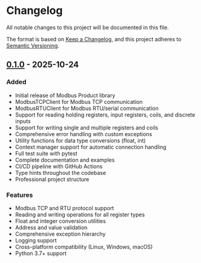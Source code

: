 # Changelog

All notable changes to this project will be documented in this file.

The format is based on [Keep a Changelog](https://keepachangelog.com/en/1.0.0/),
and this project adheres to [Semantic Versioning](https://semver.org/spec/v2.0.0.html).

## [0.1.0] - 2025-10-24

### Added
- Initial release of Modbus Product library
- ModbusTCPClient for Modbus TCP communication
- ModbusRTUClient for Modbus RTU/serial communication
- Support for reading holding registers, input registers, coils, and discrete inputs
- Support for writing single and multiple registers and coils
- Comprehensive error handling with custom exceptions
- Utility functions for data type conversions (float, int)
- Context manager support for automatic connection handling
- Full test suite with pytest
- Complete documentation and examples
- CI/CD pipeline with GitHub Actions
- Type hints throughout the codebase
- Professional project structure

### Features
- Modbus TCP and RTU protocol support
- Reading and writing operations for all register types
- Float and integer conversion utilities
- Address and value validation
- Comprehensive exception hierarchy
- Logging support
- Cross-platform compatibility (Linux, Windows, macOS)
- Python 3.7+ support

[0.1.0]: https://github.com/nguyentiendungIoT/modbus_product/releases/tag/v0.1.0
